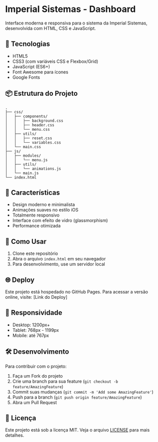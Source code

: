 # Imperial Sistemas - Dashboard

Interface moderna e responsiva para o sistema da Imperial Sistemas, desenvolvida com HTML, CSS e JavaScript.

## 🚀 Tecnologias

- HTML5
- CSS3 (com variáveis CSS e Flexbox/Grid)
- JavaScript (ES6+)
- Font Awesome para ícones
- Google Fonts

## 📦 Estrutura do Projeto

```
.
├── css/
│   ├── components/
│   │   ├── background.css
│   │   ├── header.css
│   │   └── menu.css
│   ├── utils/
│   │   ├── reset.css
│   │   └── variables.css
│   └── main.css
├── js/
│   ├── modules/
│   │   └── menu.js
│   ├── utils/
│   │   └── animations.js
│   └── main.js
└── index.html
```

## 🎨 Características

- Design moderno e minimalista
- Animações suaves no estilo iOS
- Totalmente responsivo
- Interface com efeito de vidro (glassmorphism)
- Performance otimizada

## 🚀 Como Usar

1. Clone este repositório
2. Abra o arquivo `index.html` em seu navegador
3. Para desenvolvimento, use um servidor local

## 🌐 Deploy

Este projeto está hospedado no GitHub Pages. Para acessar a versão online, visite:
[Link do Deploy]

## 📱 Responsividade

- Desktop: 1200px+
- Tablet: 768px - 1199px
- Mobile: até 767px

## 🛠️ Desenvolvimento

Para contribuir com o projeto:

1. Faça um Fork do projeto
2. Crie uma branch para sua feature (`git checkout -b feature/AmazingFeature`)
3. Commit suas mudanças (`git commit -m 'Add some AmazingFeature'`)
4. Push para a branch (`git push origin feature/AmazingFeature`)
5. Abra um Pull Request

## 📄 Licença

Este projeto está sob a licença MIT. Veja o arquivo [LICENSE](LICENSE) para mais detalhes. 